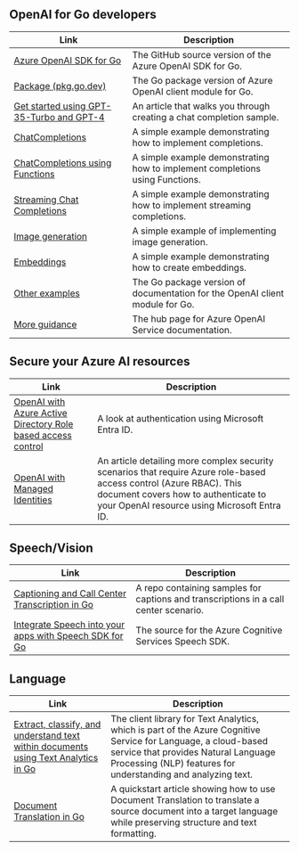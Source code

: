 ## OpenAI for Go developers

|Link|Description|
|---|---|
|[Azure OpenAI SDK for Go](https://github.com/Azure/azure-sdk-for-go/tree/main/sdk/ai/azopenai)|The GitHub source version of the Azure OpenAI SDK for Go.|
|[Package (pkg.go.dev)](https://pkg.go.dev/github.com/Azure/azure-sdk-for-go/sdk/ai/azopenai)|The Go package version of Azure OpenAI client module for Go.|
|[Get started using GPT-35-Turbo and GPT-4](/ai-services/openai/chatgpt-quickstart?pivots=programming-language-go&tabs=command-line)|An article that walks you through creating a chat completion sample.|
|[ChatCompletions](https://pkg.go.dev/github.com/Azure/azure-sdk-for-go/sdk/ai/azopenai#example-Client.GetChatCompletions)|A simple example demonstrating how to implement completions.|
|[ChatCompletions using Functions](https://pkg.go.dev/github.com/Azure/azure-sdk-for-go/sdk/ai/azopenai#example-Client.GetChatCompletions-Functions)|A simple example demonstrating how to implement completions using Functions.|
|[Streaming Chat Completions](https://pkg.go.dev/github.com/Azure/azure-sdk-for-go/sdk/ai/azopenai#example-Client.GetChatCompletionsStream)|A simple example demonstrating how to implement streaming completions.|
|[Image generation](https://pkg.go.dev/github.com/Azure/azure-sdk-for-go/sdk/ai/azopenai#example-Client.CreateImage)|A simple example of implementing image generation.|
|[Embeddings](https://pkg.go.dev/github.com/Azure/azure-sdk-for-go/sdk/ai/azopenai#example-Client.GetEmbeddings)|A simple example demonstrating how to create embeddings.|
|[Other examples](https://pkg.go.dev/github.com/Azure/azure-sdk-for-go/sdk/ai/azopenai#pkg-examples)|The Go package version of documentation for the OpenAI client module for Go.|
|[More guidance](/ai-services/openai/)|The hub page for Azure OpenAI Service documentation.|

## Secure your Azure AI resources

|Link|Description|
|---|---|
|[OpenAI with Azure Active Directory Role based access control](/azure/cognitive-services/authentication?tabs=powershell#authenticate-with-azure-active-directory)|A look at authentication using Microsoft Entra ID.|
|[OpenAI with Managed Identities](/azure/cognitive-services/openai/how-to/managed-identity)|An article detailing more complex security scenarios that require Azure role-based access control (Azure RBAC). This document covers how to authenticate to your OpenAI resource using Microsoft Entra ID.|

## Speech/Vision

|Link|Description|
|---|---|
|[Captioning and Call Center Transcription in Go](https://github.com/Azure-Samples/cognitive-services-speech-sdk/tree/master/scenarios)|A repo containing samples for captions and transcriptions in a call center scenario.|
|[Integrate Speech into your apps with Speech SDK for Go](https://github.com/Microsoft/cognitive-services-speech-sdk-go)|The source for the Azure Cognitive Services Speech SDK.|

## Language

|Link|Description|
|---|---|
|[Extract, classify, and understand text within documents using Text Analytics in Go](https://pkg.go.dev/github.com/Azure/azure-sdk-for-go/services/cognitiveservices/v2.0/textanalytics)|The client library for Text Analytics, which is part of the Azure Cognitive Service for Language, a cloud-based service that provides Natural Language Processing (NLP) features for understanding and analyzing text.|
|[Document Translation in Go](/azure/ai-services/translator/document-translation/quickstarts/document-translation-rest-api?pivots=programming-language-go)|A quickstart article showing how to use Document Translation to translate a source document into a target language while preserving structure and text formatting.|

